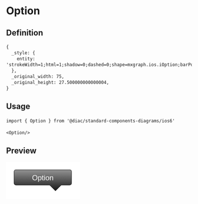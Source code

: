 # Option

## Definition

```
{
  _style: { 
    entity: 'strokeWidth=1;html=1;shadow=0;dashed=0;shape=mxgraph.ios.iOption;barPos=80;pointerPos=bottom;buttonText=Option;fontSize=10;fontColor=#ffffff;spacingBottom=6;',
  },
  _original_width: 75,
  _original_height: 27.500000000000004,
}
```

## Usage

```
import { Option } from '@diac/standard-components-diagrams/ios6'

<Option/>
```

## Preview

<img src="./option.png" width="200"/>

